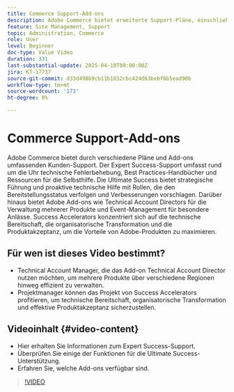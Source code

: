 ```yaml
---
title: Commerce Support-Add-ons
description: Adobe Commerce bietet erweiterte Support-Pläne, einschließlich Expert Success, Ultimate Success und verschiedener Add-ons für strategische Unterstützung.
feature: Site Management, Support
topic: Administration, Commerce
role: User
level: Beginner
doc-type: Value Video
duration: 331
last-substantial-update: 2025-04-10T00:00:00Z
jira: KT-17737
source-git-commit: d33d498b9cb11b1832cbc424d63bebf6b5ead90b
workflow-type: tm+mt
source-wordcount: '173'
ht-degree: 0%

---
```



# Commerce Support-Add-ons

Adobe Commerce bietet durch verschiedene Pläne und Add-ons umfassenden Kunden-Support. Der Expert Success-Support umfasst rund um die Uhr technische Fehlerbehebung, Best Practices-Handbücher und Ressourcen für die Selbsthilfe. Die Ultimate Success bietet strategische Führung und proaktive technische Hilfe mit Rollen, die den Bereitstellungsstatus verfolgen und Verbesserungen vorschlagen. Darüber hinaus bietet Adobe Add-ons wie Technical Account Directors für die Verwaltung mehrerer Produkte und Event-Management für besondere Anlässe. Success Accelerators konzentriert sich auf die technische Bereitschaft, die organisatorische Transformation und die Produktakzeptanz, um die Vorteile von Adobe-Produkten zu maximieren.

## Für wen ist dieses Video bestimmt?

* Technical Account Manager, die das Add-on Technical Account Director nutzen möchten, um mehrere Produkte über verschiedene Regionen hinweg effizient zu verwalten.
* Projektmanager können das Projekt von Success Accelerators profitieren, um technische Bereitschaft, organisatorische Transformation und effektive Produktakzeptanz sicherzustellen.

## Videoinhalt {#video-content}

* Hier erhalten Sie Informationen zum Expert Success-Support.
* Überprüfen Sie einige der Funktionen für die Ultimate Success-Unterstützung.
* Erfahren Sie, welche Add-ons verfügbar sind.


>[!VIDEO](https://video.tv.adobe.com/v/3457545/?learn=on&enablevpops)
